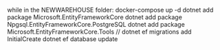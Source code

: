 while in the NEWWAREHOUSE folder:
docker-compose up -d
dotnet add package Microsoft.EntityFrameworkCore
dotnet add package Npgsql.EntityFrameworkCore.PostgreSQL
dotnet add package Microsoft.EntityFrameworkCore.Tools
// dotnet ef migrations add InitialCreate
dotnet ef database update